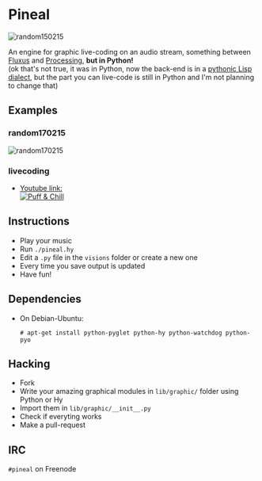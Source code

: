 Pineal
======

![random150215](http://i.imgur.com/dGbEcQi.png)

An engine for graphic live-coding on an audio stream, something between 
[Fluxus](http://www.pawfal.org/fluxus/) and [Processing](https://processing.org/), 
__but in Python!__  
(ok that's not true, it was in Python, now the back-end is in a 
[pythonic Lisp dialect](http://hylang.org), but the part you can live-code 
is still in Python and I'm not planning to change that)


Examples
--------

### random170215
![random170215](http://giant.gfycat.com/AshamedOrangeEastsiberianlaika.gif)

### livecoding

* [Youtube link:  
![Puff & Chill](http://img.youtube.com/vi/F1WsmDq4GzM/0.jpg)](http://www.youtube.com/watch?v=F1WsmDq4GzM)


Instructions
------------
* Play your music
* Run `./pineal.hy`
* Edit a `.py` file in the `visions` folder or create a new one
* Every time you save output is updated
* Have fun!


Dependencies
------------
* On Debian-Ubuntu:

      # apt-get install python-pyglet python-hy python-watchdog python-pyo


Hacking
-------
* Fork
* Write your amazing graphical modules in `lib/graphic/` folder using Python or Hy
* Import them in `lib/graphic/__init__.py`
* Check if everyting works
* Make a pull-request


IRC
---
`#pineal` on Freenode
